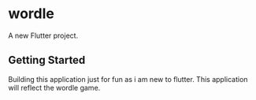 # wordle

A new Flutter project.

## Getting Started

Building this application just for fun as i am new to flutter. 
This application will reflect the wordle game.
